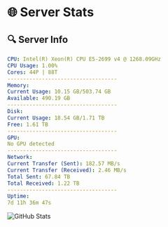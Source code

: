 # 🌐 Server Stats
## 🔍 Server Info
```yaml
CPU: Intel(R) Xeon(R) CPU E5-2699 v4 @ 1268.09GHz
CPU Usage: 1.00%
Cores: 44P | 88T
-----------------------------------
Memory:
Current Usage: 10.15 GB/503.74 GB
Available: 490.19 GB
-----------------------------------
Disk:
Current Usage: 18.54 GB/1.71 TB
Free: 1.61 TB
-----------------------------------
GPU:
No GPU detected
-----------------------------------
Network:
Current Transfer (Sent): 182.57 MB/s
Current Transfer (Received): 2.46 MB/s
Total Sent: 67.84 TB
Total Received: 1.22 TB
-----------------------------------
Uptime:
7d 11h 36m 47s
```
![GitHub Stats](https://img.shields.io/badge/Updated-2025-02-15_10:20:05-blue)